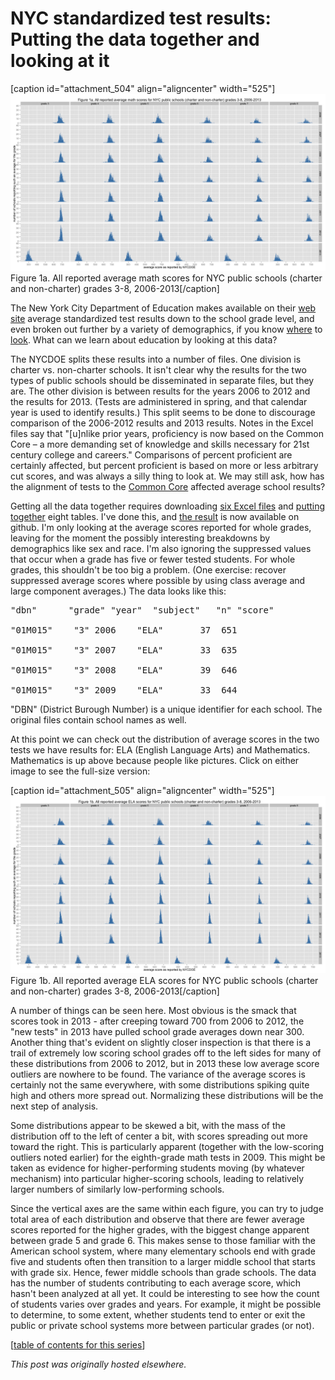 # NYC standardized test results: Putting the data together and looking at it



[caption id="attachment_504" align="aligncenter" width="525"]<a href="1a.png"><img class="size-large wp-image-504" alt="Figure 1a. All reported average math scores for NYC public schools (charter and non-charter) grades 3-8, 2006-2013" src="1a.png"></a> Figure 1a. All reported average math scores for NYC public schools (charter and non-charter) grades 3-8, 2006-2013[/caption]

The New York City Department of Education makes available on their <a href="http://schools.nyc.gov/">web site</a> average standardized test results down to the school grade level, and even broken out further by a variety of demographics, if you know <a href="http://schools.nyc.gov/NR/exeres/05289E74-2D81-4CC0-81F6-E1143E28F4C4,frameless.htm">where</a> to <a href="http://schools.nyc.gov/Accountability/data/TestResults/ELAandMathTestResults">look</a>. What can we learn about education by looking at this data?

The NYCDOE splits these results into a number of files. One division is charter vs. non-charter schools. It isn't clear why the results for the two types of public schools should be disseminated in separate files, but they are. The other division is between results for the years 2006 to 2012 and the results for 2013. (Tests are administered in spring, and that calendar year is used to identify results.) This split seems to be done to discourage comparison of the 2006-2012 results and 2013 results. Notes in the Excel files say that "[u]nlike prior years, proficiency is now based on the Common Core &#8211; a more demanding set of knowledge and skills necessary for 21st century college and careers." Comparisons of percent proficient are certainly affected, but percent proficient is based on more or less arbitrary cut scores, and was always a silly thing to look at. We may still ask, how has the alignment of tests to the <a href="http://www.corestandards.org/">Common Core</a> affected average school results?

Getting all the data together requires downloading <a href="https://github.com/ajschumacher/NYCtests/tree/master/data">six Excel files</a> and <a href="https://github.com/ajschumacher/NYCtests/blob/master/code/combine.r">putting together</a> eight tables. I've done this, and <a href="https://github.com/ajschumacher/NYCtests/blob/master/data/all.csv">the result</a> is now available on github. I'm only looking at the average scores reported for whole grades, leaving for the moment the possibly interesting breakdowns by demographics like sex and race. I'm also ignoring the suppressed values that occur when a grade has five or fewer tested students. For whole grades, this shouldn't be too big a problem. (One exercise: recover suppressed average scores where possible by using class average and large component averages.) The data looks like this:

<pre>"dbn"		"grade"	"year"	"subject"	"n"	"score"

"01M015"	"3"	2006	"ELA"		37	651

"01M015"	"3"	2007	"ELA"		33	635

"01M015"	"3"	2008	"ELA"		39	646

"01M015"	"3"	2009	"ELA"		33	644</pre>

"DBN" (District Burough Number) is a unique identifier for each school. The original files contain school names as well.

At this point we can check out the distribution of average scores in the two tests we have results for: ELA (English Language Arts) and Mathematics. Mathematics is up above because people like pictures. Click on either image to see the full-size version:

[caption id="attachment_505" align="aligncenter" width="525"]<a href="1b.png"><img class="size-large wp-image-505" alt="Figure 1b. All reported average ELA scores for NYC public schools (charter and non-charter) grades 3-8, 2006-2013" src="1b.png"></a> Figure 1b. All reported average ELA scores for NYC public schools (charter and non-charter) grades 3-8, 2006-2013[/caption]

A number of things can be seen here. Most obvious is the smack that scores took in 2013 - after creeping toward 700 from 2006 to 2012, the "new tests" in 2013 have pulled school grade averages down near 300. Another thing that's evident on slightly closer inspection is that there is a trail of extremely low scoring school grades off to the left sides for many of these distributions from 2006 to 2012, but in 2013 these low average score outliers are nowhere to be found. The variance of the average scores is certainly not the same everywhere, with some distributions spiking quite high and others more spread out. Normalizing these distributions will be the next step of analysis.

Some distributions appear to be skewed a bit, with the mass of the distribution off to the left of center a bit, with scores spreading out more toward the right. This is particularly apparent (together with the low-scoring outliers noted earlier) for the eighth-grade math tests in 2009. This might be taken as evidence for higher-performing students moving (by whatever mechanism) into particular higher-scoring schools, leading to relatively larger numbers of similarly low-performing schools.

Since the vertical axes are the same within each figure, you can try to judge total area of each distribution and observe that there are fewer average scores reported for the higher grades, with the biggest change apparent between grade 5 and grade 6. This makes sense to those familiar with the American school system, where many elementary schools end with grade five and students often then transition to a larger middle school that starts with grade six. Hence, fewer middle schools than grade schools. The data has the number of students contributing to each average score, which hasn't been analyzed at all yet. It could be interesting to see how the count of students varies over grades and years. For example, it might be possible to determine, to some extent, whether students tend to enter or exit the public or private school systems more between particular grades (or not).

[<a href="http://planspace.org/2014/01/10/nyc-test-data/">table of contents for this series</a>]



*This post was originally hosted elsewhere.*
